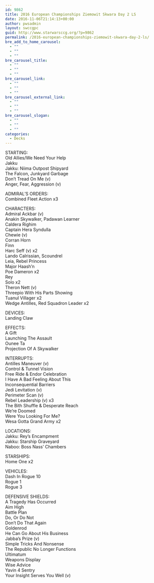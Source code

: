 ```yaml
---
id: 9862
title: 2016 European Championships Ziemowit Skwara Day 2 LS
date: 2016-11-06T21:14:13+00:00
author: pwsadmin
layout: swccgpc
guid: http://www.starwarsccg.org/?p=9862
permalink: /2016-european-championships-ziemowit-skwara-day-2-ls/
bre_add_to_home_carousel:
  - ""
  - ""
  - ""
bre_carousel_title:
  - ""
  - ""
  - ""
bre_carousel_link:
  - ""
  - ""
  - ""
bre_carousel_external_link:
  - ""
  - ""
  - ""
bre_carousel_slogan:
  - ""
  - ""
  - ""
categories:
  - Decks
---
```

STARTING:  
Old Allies/We Need Your Help  
Jakku  
Jakku: Niima Outpost Shipyard  
The Falcon, Junkyard Garbage  
Don&#8217;t Tread On Me (v)  
Anger, Fear, Aggression (v)

ADMIRAL&#8217;S ORDERS:  
Combined Fleet Action x3

CHARACTERS:  
Admiral Ackbar (v)  
Anakin Skywalker, Padawan Learner  
Caldera Righim  
Captain Hera Syndulla  
Chewie (v)  
Corran Horn  
Finn  
Harc Seff (v) x2  
Lando Calrissian, Scoundrel  
Leia, Rebel Princess  
Major Haash&#8217;n  
Poe Dameron x2  
Rey  
Solo x2  
Theron Nett (v)  
Threepio With His Parts Showing  
Tuanul Villager x2  
Wedge Antilles, Red Squadron Leader x2

DEVICES:  
Landing Claw

EFFECTS:  
A Gift  
Launching The Assault  
Ounee Ta  
Projection Of A Skywalker

INTERRUPTS:  
Antilles Maneuver (v)  
Control & Tunnel Vision  
Free Ride & Endor Celebration  
I Have A Bad Feeling About This  
Inconsequential Barriers  
Jedi Levitation (v)  
Perimeter Scan (v)  
Rebel Leadership (v) x3  
The Bith Shuffle & Desperate Reach  
We&#8217;re Doomed  
Were You Looking For Me?  
Wesa Gotta Grand Army x2

LOCATIONS:  
Jakku: Rey&#8217;s Encampment  
Jakku: Starship Graveyard  
Naboo: Boss Nass&#8217; Chambers

STARSHIPS:  
Home One x2

VEHICLES:  
Dash In Rogue 10  
Rogue 1  
Rogue 3

DEFENSIVE SHIELDS:  
A Tragedy Has Occurred  
Aim High  
Battle Plan  
Do, Or Do Not  
Don&#8217;t Do That Again  
Goldenrod  
He Can Go About His Business  
Jabba&#8217;s Prize (v)  
Simple Tricks And Nonsense  
The Republic No Longer Functions  
Ultimatum  
Weapons Display  
Wise Advice  
Yavin 4 Sentry  
Your Insight Serves You Well (v)